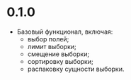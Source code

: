 # 0.1.0

- Базовый функционал, включая:
  - выбор полей;
  - лимит выборки;
  - смещение выборки;
  - сортировку выборки;
  - распаковку сущности выборки.